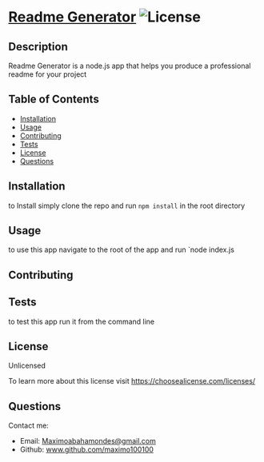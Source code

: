 # [Readme Generator]()  ![License](https://img.shields.io/badge/License-Unlicensed-Blue)

## Description 

Readme Generator is a node.js app that helps you produce a professional readme for your project

## Table of Contents

- [Installation](#installation)
- [Usage](#usage)
- [Contributing](#contributing)
- [Tests](#tests)
- [License](#license)
- [Questions](#questions)

## Installation

to Install simply clone the repo and run `npm install` in the root directory

## Usage 

to use this app navigate to the root of the app and run `node index.js

## Contributing



## Tests

to test this app run it from the command line 

## License

Unlicensed 

To learn more about this license visit https://choosealicense.com/licenses/

## Questions

Contact me:

* Email: Maximoabahamondes@gmail.com
* Github: www.github.com/maximo100100
